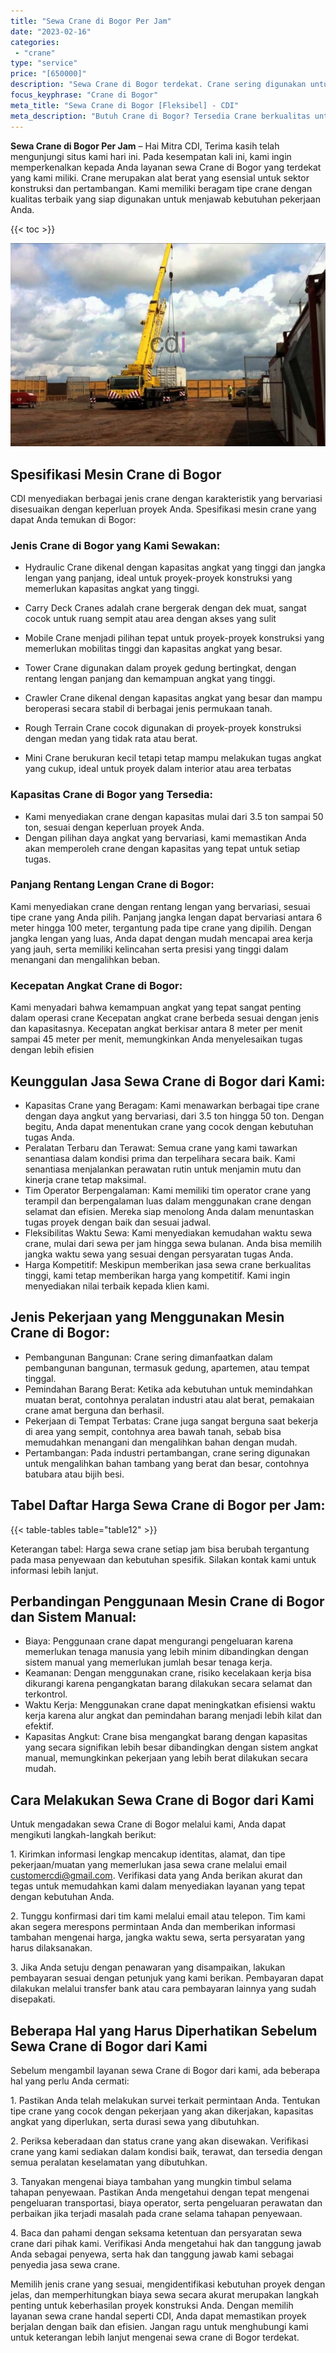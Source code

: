 ```yaml
---
title: "Sewa Crane di Bogor Per Jam"
date: "2023-02-16"
categories:
 - "crane"
type: "service"
price: "[650000]"
description: "Sewa Crane di Bogor terdekat. Crane sering digunakan untuk proyek konstruksi sebagai alat angkat berat yang efisien. Hubungi kami untuk info lengkap."
focus_keyphrase: "Crane di Bogor"
meta_title: "Sewa Crane di Bogor [Fleksibel] - CDI"
meta_description: "Butuh Crane di Bogor? Tersedia Crane berkualitas untuk pengangkatan berat. Dapatkan penawaran sekarang."
---
```


**Sewa Crane di Bogor Per Jam** – Hai Mitra CDI, Terima kasih telah mengunjungi situs kami hari ini. Pada kesempatan kali ini, kami ingin memperkenalkan kepada Anda layanan sewa Crane di Bogor yang terdekat yang kami miliki. Crane merupakan alat berat yang esensial untuk sektor konstruksi dan pertambangan. Kami memiliki beragam tipe crane dengan kualitas terbaik yang siap digunakan untuk menjawab kebutuhan pekerjaan Anda.

{{< toc >}}

![Sewa Crane di Bogor Per Jam](/images/crane/crane-31.jpg)

## Spesifikasi Mesin Crane di Bogor

CDI menyediakan berbagai jenis crane dengan karakteristik yang bervariasi disesuaikan dengan keperluan proyek Anda. Spesifikasi mesin crane yang dapat Anda temukan di Bogor:

### Jenis Crane di Bogor yang Kami Sewakan:

*   Hydraulic Crane dikenal dengan kapasitas angkat yang tinggi dan jangka lengan yang panjang, ideal untuk proyek-proyek konstruksi yang memerlukan kapasitas angkat yang tinggi.
*   Carry Deck Cranes adalah crane bergerak dengan dek muat, sangat cocok untuk ruang sempit atau area dengan akses yang sulit

*   Mobile Crane menjadi pilihan tepat untuk proyek-proyek konstruksi yang memerlukan mobilitas tinggi dan kapasitas angkat yang besar.
*   Tower Crane digunakan dalam proyek gedung bertingkat, dengan rentang lengan panjang dan kemampuan angkat yang tinggi.
*   Crawler Crane dikenal dengan kapasitas angkat yang besar dan mampu beroperasi secara stabil di berbagai jenis permukaan tanah.
*   Rough Terrain Crane cocok digunakan di proyek-proyek konstruksi dengan medan yang tidak rata atau berat.
*   Mini Crane berukuran kecil tetapi tetap mampu melakukan tugas angkat yang cukup, ideal untuk proyek dalam interior atau area terbatas

### Kapasitas Crane di Bogor yang Tersedia:

*   Kami menyediakan crane dengan kapasitas mulai dari 3.5 ton sampai 50 ton, sesuai dengan keperluan proyek Anda.
*   Dengan pilihan daya angkat yang bervariasi, kami memastikan Anda akan memperoleh crane dengan kapasitas yang tepat untuk setiap tugas.

### Panjang Rentang Lengan Crane di Bogor:

Kami menyediakan crane dengan rentang lengan yang bervariasi, sesuai tipe crane yang Anda pilih. Panjang jangka lengan dapat bervariasi antara 6 meter hingga 100 meter, tergantung pada tipe crane yang dipilih. Dengan jangka lengan yang luas, Anda dapat dengan mudah mencapai area kerja yang jauh, serta memiliki kelincahan serta presisi yang tinggi dalam menangani dan mengalihkan beban.

### Kecepatan Angkat Crane di Bogor:

Kami menyadari bahwa kemampuan angkat yang tepat sangat penting dalam operasi crane Kecepatan angkat crane berbeda sesuai dengan jenis dan kapasitasnya. Kecepatan angkat berkisar antara 8 meter per menit sampai 45 meter per menit, memungkinkan Anda menyelesaikan tugas dengan lebih efisien

## Keunggulan Jasa Sewa Crane di Bogor dari Kami:

*   Kapasitas Crane yang Beragam: Kami menawarkan berbagai tipe crane dengan daya angkut yang bervariasi, dari 3.5 ton hingga 50 ton. Dengan begitu, Anda dapat menentukan crane yang cocok dengan kebutuhan tugas Anda.
*   Peralatan Terbaru dan Terawat: Semua crane yang kami tawarkan senantiasa dalam kondisi prima dan terpelihara secara baik. Kami senantiasa menjalankan perawatan rutin untuk menjamin mutu dan kinerja crane tetap maksimal.
*   Tim Operator Berpengalaman: Kami memiliki tim operator crane yang terampil dan berpengalaman luas dalam menggunakan crane dengan selamat dan efisien. Mereka siap menolong Anda dalam menuntaskan tugas proyek dengan baik dan sesuai jadwal.
*   Fleksibilitas Waktu Sewa: Kami menyediakan kemudahan waktu sewa crane, mulai dari sewa per jam hingga sewa bulanan. Anda bisa memilih jangka waktu sewa yang sesuai dengan persyaratan tugas Anda.
*   Harga Kompetitif: Meskipun memberikan jasa sewa crane berkualitas tinggi, kami tetap memberikan harga yang kompetitif. Kami ingin menyediakan nilai terbaik kepada klien kami.

## Jenis Pekerjaan yang Menggunakan Mesin Crane di Bogor:

*   Pembangunan Bangunan: Crane sering dimanfaatkan dalam pembangunan bangunan, termasuk gedung, apartemen, atau tempat tinggal.
*   Pemindahan Barang Berat: Ketika ada kebutuhan untuk memindahkan muatan berat, contohnya peralatan industri atau alat berat, pemakaian crane amat berguna dan berhasil.
*   Pekerjaan di Tempat Terbatas: Crane juga sangat berguna saat bekerja di area yang sempit, contohnya area bawah tanah, sebab bisa memudahkan menangani dan mengalihkan bahan dengan mudah.
*   Pertambangan: Pada industri pertambangan, crane sering digunakan untuk mengalihkan bahan tambang yang berat dan besar, contohnya batubara atau bijih besi.

## Tabel Daftar Harga Sewa Crane di Bogor per Jam:

{{< table-tables table="table12" >}}

Keterangan tabel: Harga sewa crane setiap jam bisa berubah tergantung pada masa penyewaan dan kebutuhan spesifik. Silakan kontak kami untuk informasi lebih lanjut.

## Perbandingan Penggunaan Mesin Crane di Bogor dan Sistem Manual:

*   Biaya: Penggunaan crane dapat mengurangi pengeluaran karena memerlukan tenaga manusia yang lebih minim dibandingkan dengan sistem manual yang memerlukan jumlah besar tenaga kerja.
*   Keamanan: Dengan menggunakan crane, risiko kecelakaan kerja bisa dikurangi karena pengangkatan barang dilakukan secara selamat dan terkontrol.
*   Waktu Kerja: Menggunakan crane dapat meningkatkan efisiensi waktu kerja karena alur angkat dan pemindahan barang menjadi lebih kilat dan efektif.
*   Kapasitas Angkut: Crane bisa mengangkat barang dengan kapasitas yang secara signifikan lebih besar dibandingkan dengan sistem angkat manual, memungkinkan pekerjaan yang lebih berat dilakukan secara mudah.

## Cara Melakukan Sewa Crane di Bogor dari Kami

Untuk mengadakan sewa Crane di Bogor melalui kami, Anda dapat mengikuti langkah-langkah berikut:

1\.  Kirimkan informasi lengkap mencakup identitas, alamat, dan tipe pekerjaan/muatan yang memerlukan jasa sewa crane melalui email customercdi@gmail.com. Verifikasi data yang Anda berikan akurat dan tegas untuk memudahkan kami dalam menyediakan layanan yang tepat dengan kebutuhan Anda.

2\.  Tunggu konfirmasi dari tim kami melalui email atau telepon. Tim kami akan segera merespons permintaan Anda dan memberikan informasi tambahan mengenai harga, jangka waktu sewa, serta persyaratan yang harus dilaksanakan.

3\.  Jika Anda setuju dengan penawaran yang disampaikan, lakukan pembayaran sesuai dengan petunjuk yang kami berikan. Pembayaran dapat dilakukan melalui transfer bank atau cara pembayaran lainnya yang sudah disepakati.

## Beberapa Hal yang Harus Diperhatikan Sebelum Sewa Crane di Bogor dari Kami

Sebelum mengambil layanan sewa Crane di Bogor dari kami, ada beberapa hal yang perlu Anda cermati:

1\.  Pastikan Anda telah melakukan survei terkait permintaan Anda. Tentukan tipe crane yang cocok dengan pekerjaan yang akan dikerjakan, kapasitas angkat yang diperlukan, serta durasi sewa yang dibutuhkan.

2\.  Periksa keberadaan dan status crane yang akan disewakan. Verifikasi crane yang kami sediakan dalam kondisi baik, terawat, dan tersedia dengan semua peralatan keselamatan yang dibutuhkan.

3\.  Tanyakan mengenai biaya tambahan yang mungkin timbul selama tahapan penyewaan. Pastikan Anda mengetahui dengan tepat mengenai pengeluaran transportasi, biaya operator, serta pengeluaran perawatan dan perbaikan jika terjadi masalah pada crane selama tahapan penyewaan.

4\.  Baca dan pahami dengan seksama ketentuan dan persyaratan sewa crane dari pihak kami. Verifikasi Anda mengetahui hak dan tanggung jawab Anda sebagai penyewa, serta hak dan tanggung jawab kami sebagai penyedia jasa sewa crane.

Memilih jenis crane yang sesuai, mengidentifikasi kebutuhan proyek dengan jelas, dan memperhitungkan biaya sewa secara akurat merupakan langkah penting untuk keberhasilan proyek konstruksi Anda. Dengan memilih layanan sewa crane handal seperti CDI, Anda dapat memastikan proyek berjalan dengan baik dan efisien. Jangan ragu untuk menghubungi kami untuk keterangan lebih lanjut mengenai sewa crane di Bogor terdekat.